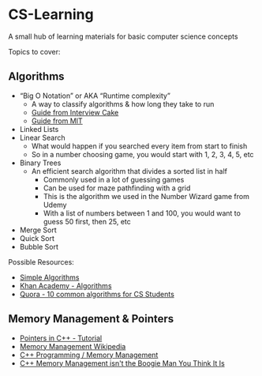 # CS-Learning
A small hub of learning materials for basic computer science concepts

Topics to cover:
## Algorithms
  * “Big O Notation” or AKA “Runtime complexity”
    * A way to classify algorithms & how long they take to run
    * [Guide from Interview Cake](https://www.interviewcake.com/article/java/big-o-notation-time-and-space-complexity)
    * [Guide from MIT](http://web.mit.edu/16.070/www/lecture/big_o.pdf)
  * Linked Lists
  * Linear Search
    * What would happen if you searched every item from start to finish
    * So in a number choosing game, you would start with 1, 2, 3, 4, 5, etc
  * Binary Trees
    * An efficient search algorithm that divides a sorted list in half 
      * Commonly used in a lot of guessing games
      * Can be used for maze pathfinding with a grid
      * This is the algorithm we used in the Number Wizard game from Udemy
      * With a list of numbers between 1 and 100, you would want to guess 50 first, then 25, etc
  * Merge Sort
  * Quick Sort
  * Bubble Sort
 
 Possible Resources:
 * [Simple Algorithms](http://algorithms.openmymind.net/)
 * [Khan Academy - Algorithms](https://www.khanacademy.org/computing/computer-science/algorithms)
 * [Quora - 10 common algorithms for CS Students](https://www.quora.com/Which-are-the-10-algorithms-every-computer-science-student-must-implement-at-least-once-in-life)
 
## Memory Management & Pointers

* [Pointers in C++ - Tutorial](http://www.cplusplus.com/doc/tutorial/pointers/)
* [Memory Management Wikipedia](https://en.wikipedia.org/wiki/Memory_management)
* [C++ Programming / Memory Management](https://en.wikibooks.org/wiki/C%2B%2B_Programming/Memory_Management)
* [C++ Memory Management isn't the Boogie Man You Think It Is](http://www.gamefromscratch.com/post/2013/04/02/CPP-memory-management-isnt-the-boogie-man-you-may-think-it-is.aspx) 
